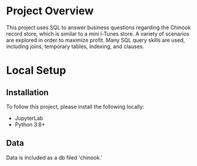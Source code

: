 # Project Overview

This project uses SQL to answer business questions regarding the Chinook record store, which is similar to a mini i-Tunes store.  A variety of scenarios are explored 
in order to maximize profit.  Many SQL query skills are used, including joins, temporary tables, indexing, and clauses.  

# Local Setup

## Installation

To follow this project, please install the following locally:
* JupyterLab
* Python 3.8+

## Data 

Data is included as a db filed 'chinook.'  

